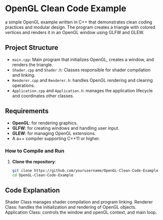 # OpenGL Clean Code Example

a simple OpenGL example written in C++ that demonstrates clean coding practices and modular design. The program creates a triangle with colored vertices and renders it in an OpenGL window using GLFW and GLEW.

## Project Structure

- `main.cpp`: Main program that initializes OpenGL, creates a window, and renders the triangle.
- `Shader.cpp` and `Shader.h`: Classes responsible for shader compilation and linking.
- `Renderer.cpp` and `Renderer.h`: handles OpenGL rendering and clearing operations.
- `Application.cpp` and `Application.h`: manages the application lifecycle and coordinates other classes.

## Requirements

- **OpenGL**: for rendering graphics.
- **GLFW**: for creating windows and handling user input.
- **GLEW**: for managing OpenGL extensions.
- A a++ compiler supporting C++11 or higher.

### How to Compile and Run

1. **Clone the repository**:

   ```bash
   git clone https://github.com/yourusername/OpenGL-Clean-Code-Example.git
   cd OpenGL-Clean-Code-Example

## Code Explanation
Shader Class manages shader compilation and program linking.
Renderer Class: handles the initialization and rendering of OpenGL objects.
Application Class: controls the window and openGL context, and main loop.
